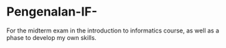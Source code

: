 # Pengenalan-IF-
For the midterm exam in the introduction to informatics course, as well as a phase to develop my own skills.
